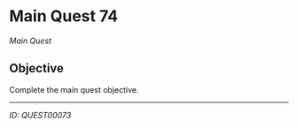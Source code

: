 # Main Quest 74

*Main Quest*

## Objective
Complete the main quest objective.

---
*ID: QUEST00073*